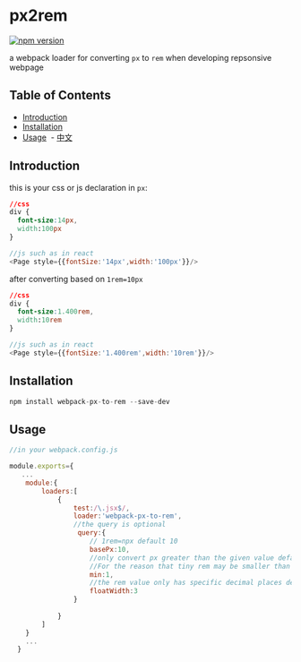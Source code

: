 # px2rem
[![npm version](https://badge.fury.io/js/webpack-px-to-rem.svg)](https://badge.fury.io/js/webpack-px-to-rem)

a webpack loader for converting `px` to `rem` when developing repsonsive webpage 

## Table of Contents
  - [Introduction](#introduction)
  - [Installation](#installation)
  - [Usage](#usage)
  - [中文](README-ch.md)
  
## Introduction
this is your css or js declaration in `px`: 
```css
//css
div {
  font-size:14px,
  width:100px
}
```
```javascript
//js such as in react
<Page style={{fontSize:'14px',width:'100px'}}/>
```
after converting based on `1rem=10px` 
```css
//css
div {
  font-size:1.400rem,
  width:10rem
}
```
```javascript
//js such as in react
<Page style={{fontSize:'1.400rem',width:'10rem'}}/>
```
## Installation
```javascript
npm install webpack-px-to-rem --save-dev
```
## Usage
```javascript
//in your webpack.config.js

module.exports={
   ...
    module:{
        loaders:[
            {
                test:/\.jsx$/,
                loader:'webpack-px-to-rem',
                //the query is optional
                 query:{
                    // 1rem=npx default 10 
                    basePx:10,
                    //only convert px greater than the given value default 0
                    //For the reason that tiny rem may be smaller than 1px and disappeare in tiny device
                    min:1,
                    //the rem value only has specific decimal places default 3
                    floatWidth:3
                }
                
            }
        ]
    }
    ...
  }
```
